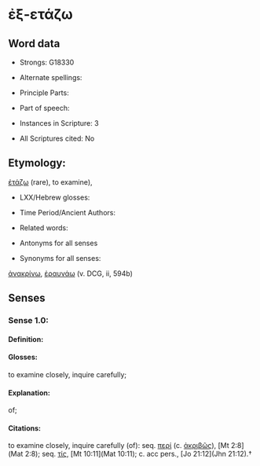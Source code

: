 # ἐξ-ετάζω

<!-- Status: S2=NeedsEdits -->
<!-- Lexica used for edits:   -->

## Word data

* Strongs: G18330

* Alternate spellings:



* Principle Parts: 


* Part of speech: 


* Instances in Scripture: 3

* All Scriptures cited: No

## Etymology: 

[ἐτάζω]() (rare), to examine), 

* LXX/Hebrew glosses: 


* Time Period/Ancient Authors: 


* Related words: 

* Antonyms for all senses

* Synonyms for all senses: 

 [ἀνακρίνω](../G03500/01.md), [ἐραυνάω](../G20450/01.md) (v. DCG, ii, 594b) 

## Senses 


### Sense  1.0: 

#### Definition: 

#### Glosses: 

to examine closely, inquire carefully; 

#### Explanation: 

of; 

#### Citations: 

to examine closely, inquire carefully (of): seq. [περί]() (c. [ἀκριβῶς]()), [Mt 2:8](Mat 2:8); seq. [τίς](), [Mt 10:11](Mat 10:11); c. acc pers., [Jo 21:12](Jhn 21:12).†
